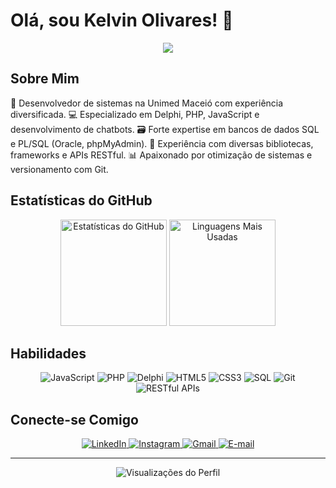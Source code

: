 # Olá, sou Kelvin Olivares! 👋

<div align="center">
  <img src="https://readme-typing-svg.herokuapp.com/?lines=Desenvolvedor+de+Sistemas;Desenvolvedor+em+Chatbots;Desenvolvedor+Web;Banco+de+Dados&center=true&width=380&height=45">
</div>

## Sobre Mim

🚀 Desenvolvedor de sistemas na Unimed Maceió com experiência diversificada.
💻 Especializado em Delphi, PHP, JavaScript e desenvolvimento de chatbots.
🗃️ Forte expertise em bancos de dados SQL e PL/SQL (Oracle, phpMyAdmin).
🔧 Experiência com diversas bibliotecas, frameworks e APIs RESTful.
📊 Apaixonado por otimização de sistemas e versionamento com Git.

## Estatísticas do GitHub

<div align="center">
  <img src="https://github-readme-stats.vercel.app/api?username=KelvinOlivares&show_icons=true&count_private=true&hide=prs&theme=radical" alt="Estatísticas do GitHub" height="170"/>
  <img src="https://github-readme-stats.vercel.app/api/top-langs/?username=KelvinOlivares&layout=compact&theme=radical" alt="Linguagens Mais Usadas" height="170"/>
</div>

## Habilidades

<div align="center">
  <img src="https://img.shields.io/badge/-JavaScript-F7DF1E?style=flat-square&logo=javascript&logoColor=black" alt="JavaScript"/>
  <img src="https://img.shields.io/badge/-PHP-777BB4?style=flat-square&logo=php&logoColor=white" alt="PHP"/>
  <img src="https://img.shields.io/badge/-Delphi-EE1F35?style=flat-square&logo=delphi&logoColor=white" alt="Delphi"/>
  <img src="https://img.shields.io/badge/-HTML5-E34F26?style=flat-square&logo=html5&logoColor=white" alt="HTML5"/>
  <img src="https://img.shields.io/badge/-CSS3-1572B6?style=flat-square&logo=css3&logoColor=white" alt="CSS3"/>
  <img src="https://img.shields.io/badge/-SQL-4479A1?style=flat-square&logo=mysql&logoColor=white" alt="SQL"/>
  <img src="https://img.shields.io/badge/-Git-F05032?style=flat-square&logo=git&logoColor=white" alt="Git"/>
  <img src="https://img.shields.io/badge/-RESTful%20APIs-009688?style=flat-square&logo=fastapi&logoColor=white" alt="RESTful APIs"/>
</div>


## Conecte-se Comigo

<div align="center">
  <a href="https://br.linkedin.com/in/kelvinolivares" target="_blank">
    <img src="https://img.shields.io/badge/-LinkedIn-0077B5?style=for-the-badge&logo=linkedin&logoColor=white" alt="LinkedIn"/>
  </a>
  <a href="https://www.instagram.com/kelvinolivaresofc/" target="_blank">
    <img src="https://img.shields.io/badge/-Instagram-E4405F?style=for-the-badge&logo=instagram&logoColor=white" alt="Instagram"/>
  </a>
  <a href="mailto:kelvinolivares1999@gmail.com">
    <img src="https://img.shields.io/badge/-Gmail-D14836?style=for-the-badge&logo=gmail&logoColor=white" alt="Gmail"/>
  </a>
  <a href="mailto:kelvin_olivares@hotmail.com">
    <img src="https://img.shields.io/badge/-Hotmail-0078D4?style=for-the-badge&logo=microsoft-outlook&logoColor=white" alt="E-mail"/>
  </a>
</div>

---

<div align="center">
  <img src="https://komarev.com/ghpvc/?username=KelvinOlivares&color=blueviolet&style=flat-square&label=Visualizações+do+Perfil" alt="Visualizações do Perfil"/>
</div>
